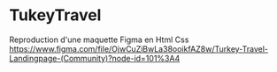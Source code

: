 # TukeyTravel
Reproduction d'une maquette Figma en Html Css https://www.figma.com/file/OjwCuZiBwLa38ooikfAZ8w/Turkey-Travel-Landingpage-(Community)?node-id=101%3A4
